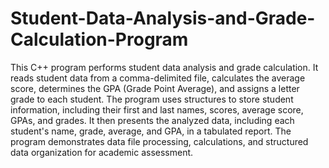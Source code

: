 # Student-Data-Analysis-and-Grade-Calculation-Program

This C++ program performs student data analysis and grade calculation. It reads student data from a comma-delimited file, calculates the average score, determines the GPA (Grade Point Average), and assigns a letter grade to each student. The program uses structures to store student information, including their first and last names, scores, average score, GPAs, and grades. It then presents the analyzed data, including each student's name, grade, average, and GPA, in a tabulated report. The program demonstrates data file processing, calculations, and structured data organization for academic assessment.
